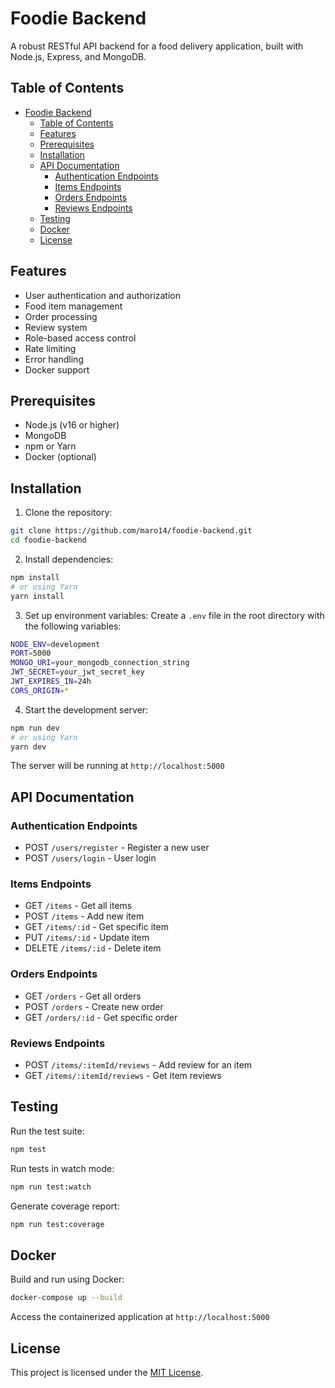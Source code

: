 # Foodie Backend

A robust RESTful API backend for a food delivery application, built with Node.js, Express, and MongoDB.

## Table of Contents

- [Foodie Backend](#foodie-backend)
  - [Table of Contents](#table-of-contents)
  - [Features](#features)
  - [Prerequisites](#prerequisites)
  - [Installation](#installation)
  - [API Documentation](#api-documentation)
    - [Authentication Endpoints](#authentication-endpoints)
    - [Items Endpoints](#items-endpoints)
    - [Orders Endpoints](#orders-endpoints)
    - [Reviews Endpoints](#reviews-endpoints)
  - [Testing](#testing)
  - [Docker](#docker)
  - [License](#license)

## Features

- User authentication and authorization
- Food item management
- Order processing
- Review system
- Role-based access control
- Rate limiting
- Error handling
- Docker support

## Prerequisites

- Node.js (v16 or higher)
- MongoDB
- npm or Yarn
- Docker (optional)

## Installation

1. Clone the repository:
```bash
git clone https://github.com/maro14/foodie-backend.git
cd foodie-backend
```

2. Install dependencies:
```bash
npm install
# or using Yarn
yarn install
```

3. Set up environment variables:
Create a `.env` file in the root directory with the following variables:
```bash
NODE_ENV=development
PORT=5000
MONGO_URI=your_mongodb_connection_string
JWT_SECRET=your_jwt_secret_key
JWT_EXPIRES_IN=24h
CORS_ORIGIN=*
```

4. Start the development server:
```bash
npm run dev
# or using Yarn
yarn dev
```

The server will be running at `http://localhost:5000`

## API Documentation

### Authentication Endpoints

- POST `/users/register` - Register a new user
- POST `/users/login` - User login

### Items Endpoints

- GET `/items` - Get all items
- POST `/items` - Add new item
- GET `/items/:id` - Get specific item
- PUT `/items/:id` - Update item
- DELETE `/items/:id` - Delete item

### Orders Endpoints

- GET `/orders` - Get all orders
- POST `/orders` - Create new order
- GET `/orders/:id` - Get specific order

### Reviews Endpoints

- POST `/items/:itemId/reviews` - Add review for an item
- GET `/items/:itemId/reviews` - Get item reviews

## Testing

Run the test suite:
```bash
npm test
```

Run tests in watch mode:
```bash
npm run test:watch
```

Generate coverage report:
```bash
npm run test:coverage
```

## Docker

Build and run using Docker:

```bash
docker-compose up --build
```

Access the containerized application at `http://localhost:5000`

## License

This project is licensed under the [MIT License](LICENSE).
